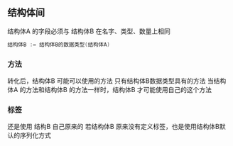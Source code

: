##  结构体间
结构体A 的字段必须与 结构体B 在名字、类型、数量上相同
```go
结构体B := 结构体B的数据类型(结构体A)
```

###   方法
转化后，结构体B 可能可以使用的方法 只有结构体B数据类型具有的方法
当结构体A 的方法和结构体B 的方法一样时，结构体B 才可能使用自己的这个方法



###   标签
还是使用 结构B 自己原来的
若结构体B 原来没有定义标签，也是使用结构体B默认的序列化方式
